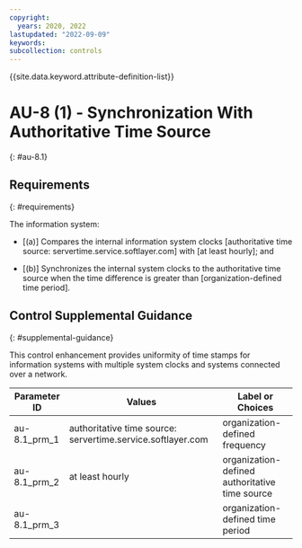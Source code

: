 ```yaml
---
copyright:
  years: 2020, 2022
lastupdated: "2022-09-09"
keywords: 
subcollection: controls
---
```


{{site.data.keyword.attribute-definition-list}}

# AU-8 (1) - Synchronization With Authoritative Time Source
{: #au-8.1}

## Requirements
{: #requirements}

The information system:

- \[(a)\] Compares the internal information system clocks [authoritative time source: servertime.service.softlayer.com] with [at least hourly]; and

- \[(b)\] Synchronizes the internal system clocks to the authoritative time source when the time difference is greater than [organization-defined time period].

## Control Supplemental Guidance
{: #supplemental-guidance}

This control enhancement provides uniformity of time stamps for information systems with multiple system clocks and systems connected over a network.

| Parameter ID | Values | Label or Choices |
|---|---|---|
| au-8.1_prm_1 | authoritative time source: servertime.service.softlayer.com | organization-defined frequency |
| au-8.1_prm_2 | at least hourly | organization-defined authoritative time source |
| au-8.1_prm_3 |  | organization-defined time period |


